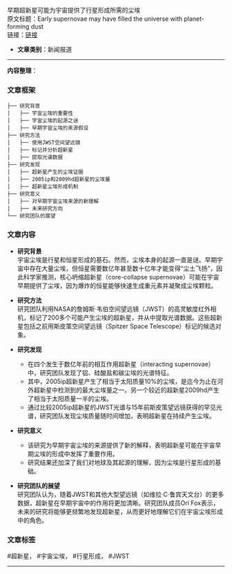 早期超新星可能为宇宙提供了行星形成所需的尘埃  
  原文标题：Early supernovae may have filled the universe with planet-forming dust  
  链接：[链接](https://www.science.org/content/article/early-supernovae-may-have-filled-universe-planet-forming-dust?utm_source=sfmc&utm_medium=email&utm_campaign=ScienceAdviser&utm_content=distillation&et_rid=1098894361&et_cid=5502824  )  
- **文章类别**：新闻报道  

---

**内容整理**：

### 文章框架
```
├── 研究背景
│   ├── 宇宙尘埃的重要性
│   ├── 宇宙尘埃的起源之谜
│   ├── 早期宇宙尘埃的来源假设
├── 研究方法
│   ├── 使用JWST空间望远镜
│   ├── 标记并分析超新星
│   ├── 提取光谱数据
├── 研究发现
│   ├── 超新星产生的尘埃证据
│   ├── 2005ip和2009hd超新星的尘埃量
│   ├── 超新星尘埃形成机制
├── 研究意义
│   ├── 对早期宇宙尘埃来源的新理解
│   ├── 未来研究方向
└── 研究团队的展望
```

### 文章内容
- **研究背景**  
  宇宙尘埃是行星和恒星形成的基石。然而，尘埃本身的起源一直是谜。早期宇宙中存在大量尘埃，但恒星需要数亿年甚至数十亿年才能变得“尘土飞扬”，因此科学家推测，核心坍缩超新星（core-collapse supernovae）可能在宇宙早期提供了尘埃，因为爆炸的恒星能够快速生成重元素并凝聚成尘埃颗粒。

- **研究方法**  
  研究团队利用NASA的詹姆斯·韦伯空间望远镜（JWST）的高灵敏度红外相机，标记了200多个可能产生尘埃的超新星，并从中提取光谱数据。这些超新星包括之前用斯皮策空间望远镜（Spitzer Space Telescope）标记的候选对象。

- **研究发现**  
  - 在四个发生于数亿年前的相互作用超新星（interacting supernovae）中，研究团队发现了铝、硅酸盐和碳尘埃的光谱特征。  
  - 其中，2005ip超新星产生了相当于太阳质量10%的尘埃，是迄今为止在河外超新星中检测到的最大尘埃量之一。另一个较近的超新星2009hd产生了相当于太阳质量一半的尘埃。  
  - 通过比较2005ip超新星的JWST光谱与15年前斯皮策望远镜获得的罕见光谱，研究团队发现尘埃质量随时间增加，表明超新星在持续产生尘埃。

- **研究意义**  
  - 该研究为早期宇宙尘埃的来源提供了新的解释，表明超新星可能在宇宙早期尘埃的形成中发挥了重要作用。  
  - 研究结果还加深了我们对地球及其起源的理解，因为尘埃是行星形成的基础。

- **研究团队的展望**  
  研究团队认为，随着JWST和其他大型望远镜（如维拉·C·鲁宾天文台）的更多数据，超新星在早期宇宙中的作用将更加清晰。研究团队成员Ori Fox表示，未来的研究将能够更频繁地发现超新星，从而更好地理解它们在宇宙尘埃形成中的角色。

### 文章标签
#超新星， #宇宙尘埃， #行星形成， #JWST

---